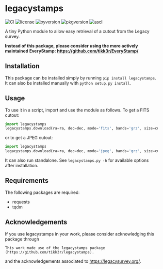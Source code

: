 # legacystamps
[![CI](https://github.com/tikk3r/legacystamps/actions/workflows/integration-tests.yml/badge.svg)](https://github.com/tikk3r/legacystamps/actions)
[![license](https://img.shields.io/pypi/l/legacystamps?style=flat)](https://www.gnu.org/licenses/gpl-3.0.html)
![pyversion](https://img.shields.io/pypi/pyversions/legacystamps?style=flat)
[![pkgversion](https://img.shields.io/pypi/v/legacystamps?style=flat)](https://pypi.org/project/legacystamps/)
[![ascl](https://img.shields.io/badge/ascl-ascl%3A2204.003-blue)](http://ascl.net/2204.003)


A tiny Python module to allow easy retrieval of a cutout from the Legacy survey.

**Instead of this package, please consider using the more actively maintained EveryStamp: https://github.com/tikk3r/EveryStamp/**

## Installation
This package can be installed simply by running `pip install legacystamps`. It can also  be installed manually with `python setup.py install`.

## Usage
To use it in a script, import and use the module as follows. To get a FITS cutout:

```python
import legacystamps
legacystamps.download(ra=ra, dec=dec, mode='fits', bands='grz', size=cutsize)
```

or to get a JPEG cutout:
```python
import legacystamps
legacystamps.download(ra=ra, dec=dec, mode='jpeg', bands='grz', size=cutsize)
```

It can also run standalone. See `legacystamps.py -h` for available options after installation.

## Requirements
The following packages are required:

* requests
* tqdm

## Acknowledgements
If you use legacystamps in your work, please consider acknowledging this package through

    This work made use of the legacystamps package (https://github.com/tikk3r/legacystamps).

and the acknowledgements associated to https://legacysurvey.org/.
